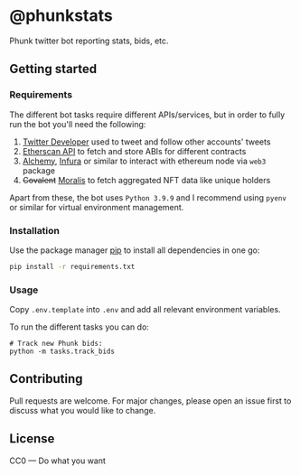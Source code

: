 # @phunkstats

Phunk twitter bot reporting stats, bids, etc.

## Getting started

### Requirements

The different bot tasks require different APIs/services, but in order to fully run the bot you'll need the following:

1. [Twitter Developer](https://developer.twitter.com) used to tweet and follow other accounts' tweets
2. [Etherscan API](https://etherscan.io/apis) to fetch and store ABIs for different contracts
3. [Alchemy](https://www.alchemy.com/), [Infura](https://infura.io/) or similar to interact with ethereum node
   via `web3` package
4. ~~Covalent~~ [Moralis](https://moralis.io/) to fetch aggregated NFT data like unique holders

Apart from these, the bot uses `Python 3.9.9` and I recommend using `pyenv` or similar for virtual environment
management.

### Installation

Use the package manager [pip](https://pip.pypa.io/en/stable/) to install all dependencies in one go:

```bash
pip install -r requirements.txt
```

### Usage

Copy `.env.template` into `.env` and add all relevant environment variables.

To run the different tasks you can do:

```shell
# Track new Phunk bids:
python -m tasks.track_bids
```

## Contributing

Pull requests are welcome. For major changes, please open an issue first to discuss what you would like to change.

## License

CC0 — Do what you want
